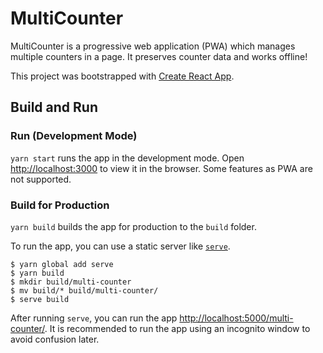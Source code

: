 # MultiCounter

MultiCounter is a progressive web application (PWA) which manages multiple counters in a page. It preserves counter data and works offline!

This project was bootstrapped with [Create React App](https://github.com/facebook/create-react-app).

## Build and Run

### Run (Development Mode)

`yarn start` runs the app in the development mode. Open [http://localhost:3000](http://localhost:3000) to view it in the browser. Some features as PWA are not supported.

### Build for Production

`yarn build` builds the app for production to the `build` folder.

To run the app, you can use a static server like [`serve`](https://www.npmjs.com/package/serve).

```shell
$ yarn global add serve
$ yarn build
$ mkdir build/multi-counter
$ mv build/* build/multi-counter/
$ serve build
```

After running `serve`, you can run the app [http://localhost:5000/multi-counter/](http://localhost:5000/multi-counter/). It is recommended to run the app using an incognito window to avoid confusion later.
